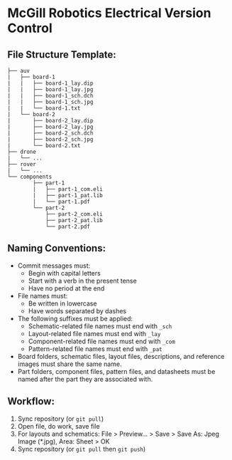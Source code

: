 # McGill Robotics Electrical Version Control

## File Structure Template:
```
├── auv
|   ├── board-1
|   |   ├── board-1_lay.dip
|   |   ├── board-1_lay.jpg
|   |   ├── board-1_sch.dch
|   |   ├── board-1_sch.jpg
|   |   └── board-1.txt
|   └── board-2
|       ├── board-2_lay.dip
|       ├── board-2_lay.jpg
|       ├── board-2_sch.dch
|       ├── board-2_sch.jpg
|       └── board-2.txt
├── drone
|   └── ...
├── rover
|   └── ...
└── components
        ├── part-1
        |   ├── part-1_com.eli
        |   ├── part-1_pat.lib
        |   └── part-1.pdf
        └── part-2
            ├── part-2_com.eli
            ├── part-2_pat.lib
            └── part-2.pdf
```

## Naming Conventions:
  * Commit messages must:
    * Begin with capital letters
    * Start with a verb in the present tense
    * Have no period at the end
  * File names must:
    * Be written in lowercase
    * Have words separated by dashes
  * The following suffixes must be applied:
    * Schematic-related file names must end with `_sch`
    * Layout-related file names must end with `_lay`
    * Component-related file names must end with `_com`
    * Pattern-related file names must end with `_pat`
  * Board folders, schematic files, layout files, descriptions, and reference
    images must share the same name.
  * Part folders, component files, pattern files, and datasheets must be named
    after the part they are associated with.

## Workflow:
1. Sync repository (or `git pull`)
2. Open file, do work, save file
3. For layouts and schematics:
   File > Preview... > Save > Save As: Jpeg Image (*.jpg), Area: Sheet > OK
4. Sync repository (or `git pull` then `git push`)
